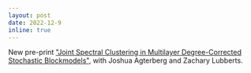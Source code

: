 ```yaml
---
layout: post
date: 2022-12-9
inline: true
---
```


New pre-print ["Joint Spectral Clustering in Multilayer Degree-Corrected Stochastic Blockmodels"](https://arxiv.org/abs/2212.05053), with Joshua Agterberg and Zachary Lubberts.